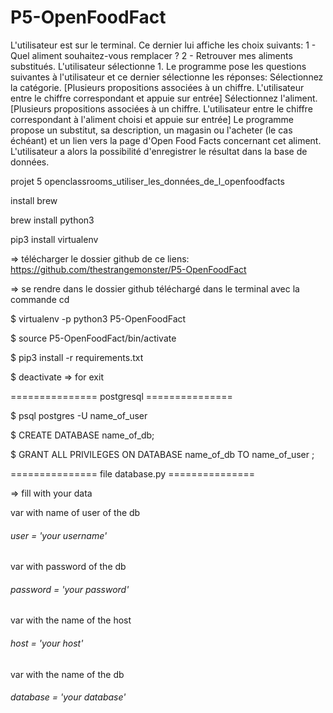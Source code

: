 # P5-OpenFoodFact

L'utilisateur est sur le terminal. Ce dernier lui affiche les choix suivants:
1 - Quel aliment souhaitez-vous remplacer ?
2 - Retrouver mes aliments substitués.
L'utilisateur sélectionne 1. Le programme pose les questions suivantes à l'utilisateur et ce dernier sélectionne les réponses:
Sélectionnez la catégorie. [Plusieurs propositions associées à un chiffre. L'utilisateur entre le chiffre correspondant et appuie sur entrée]
Sélectionnez l'aliment. [Plusieurs propositions associées à un chiffre. L'utilisateur entre le chiffre correspondant à l'aliment choisi et appuie sur entrée]
    Le programme propose un substitut, sa description, un magasin ou l'acheter (le cas échéant) et un lien vers la page d'Open Food Facts concernant cet aliment.
    L'utilisateur a alors la possibilité d'enregistrer le résultat dans la base de données.


projet 5 openclassrooms_utiliser_les_données_de_l_openfoodfacts

install brew

brew install python3

pip3 install virtualenv

=> télécharger le dossier github de ce liens: https://github.com/thestrangemonster/P5-OpenFoodFact

=> se rendre dans le dossier github téléchargé dans le terminal avec la commande cd

$ virtualenv -p python3 P5-OpenFoodFact

$ source P5-OpenFoodFact/bin/activate

$ pip3 install -r requirements.txt

$ deactivate => for exit

=============== postgresql ===============

$ psql postgres -U name_of_user 

$ CREATE DATABASE name_of_db;

$ GRANT ALL PRIVILEGES ON DATABASE name_of_db TO name_of_user ; 

=============== file database.py ===============

=> fill with your data

var with name of user of the db
###### user = 'your username'
var with password of the db
###### password = 'your password'
var with the name of the host
###### host = 'your host'
var with the name of the db
###### database = 'your database' 

